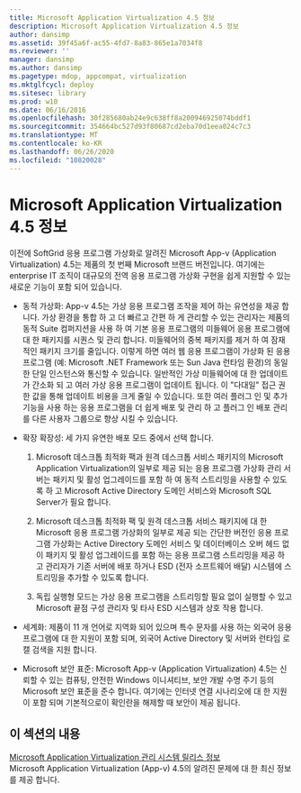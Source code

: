 ```yaml
---
title: Microsoft Application Virtualization 4.5 정보
description: Microsoft Application Virtualization 4.5 정보
author: dansimp
ms.assetid: 39f45a6f-ac55-4fd7-8a83-865e1a7034f8
ms.reviewer: ''
manager: dansimp
ms.author: dansimp
ms.pagetype: mdop, appcompat, virtualization
ms.mktglfcycl: deploy
ms.sitesec: library
ms.prod: w10
ms.date: 06/16/2016
ms.openlocfilehash: 30f285680ab24e9c638ff8a200946925074bddf1
ms.sourcegitcommit: 354664bc527d93f80687cd2eba70d1eea024c7c3
ms.translationtype: MT
ms.contentlocale: ko-KR
ms.lasthandoff: 06/26/2020
ms.locfileid: "10820028"
---
```

# Microsoft Application Virtualization 4.5 정보


이전에 SoftGrid 응용 프로그램 가상화로 알려진 Microsoft App-v (Application Virtualization) 4.5는 제품의 첫 번째 Microsoft 브랜드 버전입니다. 여기에는 enterprise IT 조직이 대규모의 전역 응용 프로그램 가상화 구현을 쉽게 지원할 수 있는 새로운 기능이 포함 되어 있습니다.

-   동적 가상화: App-v 4.5는 가상 응용 프로그램 조작을 제어 하는 유연성을 제공 합니다. 가상 환경을 통합 하 고 더 빠르고 간편 하 게 관리할 수 있는 관리자는 제품의 동적 Suite 컴퍼지션을 사용 하 여 기본 응용 프로그램의 미들웨어 응용 프로그램에 대 한 패키지를 시퀀스 및 관리 합니다. 미들웨어의 중복 패키지를 제거 하 여 잠재적인 패키지 크기를 줄입니다. 이렇게 하면 여러 웹 응용 프로그램이 가상화 된 응용 프로그램 (예: Microsoft .NET Framework 또는 Sun Java 런타임 환경)의 동일한 단일 인스턴스와 통신할 수 있습니다. 일반적인 가상 미들웨어에 대 한 업데이트가 간소화 되 고 여러 가상 응용 프로그램이 업데이트 됩니다. 이 "다대일" 접근 권한 값을 통해 업데이트 비용을 크게 줄일 수 있습니다. 또한 여러 플러그 인 및 추가 기능을 사용 하는 응용 프로그램을 더 쉽게 배포 및 관리 하 고 플러그 인 배포 관리를 다른 사용자 그룹으로 향상 시킬 수 있습니다.

-   확장 확장성: 세 가지 유연한 배포 모드 중에서 선택 합니다.

    1.  Microsoft 데스크톱 최적화 팩과 원격 데스크톱 서비스 패키지의 Microsoft Application Virtualization의 일부로 제공 되는 응용 프로그램 가상화 관리 서버는 패키지 및 활성 업그레이드를 포함 하 여 동적 스트리밍을 사용할 수 있도록 하 고 Microsoft Active Directory 도메인 서비스와 Microsoft SQL Server가 필요 합니다.

    2.  Microsoft 데스크톱 최적화 팩 및 원격 데스크톱 서비스 패키지에 대 한 Microsoft 응용 프로그램 가상화의 일부로 제공 되는 간단한 버전인 응용 프로그램 가상화는 Active Directory 도메인 서비스 및 데이터베이스 오버 헤드 없이 패키지 및 활성 업그레이드를 포함 하는 응용 프로그램 스트리밍을 제공 하 고 관리자가 기존 서버에 배포 하거나 ESD (전자 소프트웨어 배달) 시스템에 스트리밍을 추가할 수 있도록 합니다.

    3.  독립 실행형 모드는 가상 응용 프로그램을 스트리밍할 필요 없이 실행할 수 있고 Microsoft 끝점 구성 관리자 및 타사 ESD 시스템과 상호 작용 합니다.

-   세계화: 제품이 11 개 언어로 지역화 되어 있으며 특수 문자를 사용 하는 외국어 응용 프로그램에 대 한 지원이 포함 되며, 외국어 Active Directory 및 서버와 런타임 로캘 검색을 지원 합니다.

-   Microsoft 보안 표준: Microsoft App-v (Application Virtualization) 4.5는 신뢰할 수 있는 컴퓨팅, 안전한 Windows 이니셔티브, 보안 개발 수명 주기 등의 Microsoft 보안 표준을 준수 합니다. 여기에는 인터넷 연결 시나리오에 대 한 지원이 포함 되며 기본적으로이 확인란을 해제할 때 보안이 제공 됩니다.

## 이 섹션의 내용


<a href="" id="microsoft-application-virtualization-management-system-release-notes"></a>[Microsoft Application Virtualization 관리 시스템 릴리스 정보](microsoft-application-virtualization-management-system-release-notes.md)  
Microsoft Application Virtualization (App-v) 4.5의 알려진 문제에 대 한 최신 정보를 제공 합니다.

 

 





